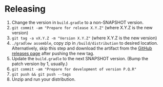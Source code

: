 # Releasing

1. Change the version in `build.gradle` to a non-SNAPSHOT version.
1. `git commit -am "Prepare for release X.Y.Z"` (where X.Y.Z is the new version)
1. `git tag -a vX.Y.Z -m "Version X.Y.Z"` (where X.Y.Z is the new version)
1. `./gradlew assemble`, copy zip in `/build/distribution` to desired location. Alternatively, skip this step and download the artifact from the [GitHub releases page](https://github.com/ryanmoelter/splity/releases) after pushing the new tag.
1. Update the `build.gradle` to the next SNAPSHOT version. (Bump the patch version by 1, usually.)
1. `git commit -am "Prepare for development of version P.Q.R"`
1. `git push && git push --tags`
1. Unzip and run your distribution.
